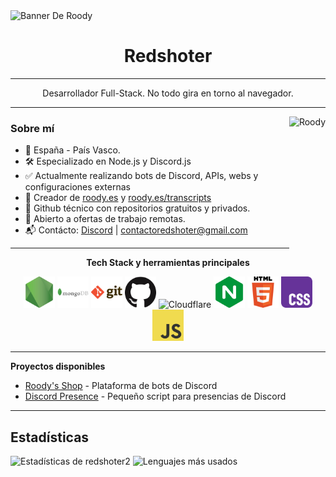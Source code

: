 <img src="http://roody.es/assets/images/roody_banner.webp" alt="Banner De Roody" width="1843" height="400" />
<h1 align="center">Redshoter</h1>

---

<p align="center">Desarrollador Full-Stack. No todo gira en torno al navegador.</p>

---

<img align="right" height="225px" alt="Roody" src="https://roody.es/assets/images/logo.png" />

### Sobre mí

- 🧠 España - País Vasco.
- 🛠️ Especializado en Node.js y Discord.js
- ✅ Actualmente realizando bots de Discord, APIs, webs y configuraciones externas
- 🚀 Creador de [roody.es](https://roody.es) y [roody.es/transcripts](https://roody.es/transcripts)
- 👮 Github técnico con repositorios gratuitos y privados.
- 🎯 Abierto a ofertas de trabajo remotas.
- 📬 Contácto: [Discord](https://discord.roody.es) | [contactoredshoter@gmail.com](mailto:contactoredshoter@gmail.com)



---

<p align="center"><b>Tech Stack y herramientas principales</b></p>
<p float="center" align-items="center" align="center">
<img src="https://raw.githubusercontent.com/github/explore/main/topics/nodejs/nodejs.png" alt="Node.JS" width="50" height="50">
<img src="https://raw.githubusercontent.com/github/explore/main/topics/mongodb/mongodb.png" alt="MongoDB" width="50" height="50">
<img src="https://raw.githubusercontent.com/github/explore/main/topics/git/git.png" alt="Git" width="50" height="50">
<img src="https://raw.githubusercontent.com/github/explore/main/topics/github/github.png" alt="GitHub" width="50" height="50">
<img src="https://camo.githubusercontent.com/93ea1ea059dbb5a1dbb2d1542ee2fe463e434baf24ec347d03458b3c19c983af/68747470733a2f2f63662d6173736574732e7777772e636c6f7564666c6172652e636f6d2f736c74336c633674657633372f36455973646b64664263487467506d67703359746b442f30623230336166666432303533393838323634623932353362313364653662332f6c6f676f2d7468756d626e61696c2e706e67" alt="Cloudflare" width="50" height="50">
<img src="https://raw.githubusercontent.com/github/explore/main/topics/nginx/nginx.png" alt="Nginx" width="50" height="50">
<img src="https://raw.githubusercontent.com/github/explore/main/topics/html/html.png" alt="HTML" width="50" height="50">
<img src="https://raw.githubusercontent.com/github/explore/main/topics/css/css.png" alt="CSS" width="50" height="50">
<img src="https://raw.githubusercontent.com/github/explore/main/topics/javascript/javascript.png" alt="JS" width="50" height="50">
</p>

---

**Proyectos disponibles**

- [Roody's Shop](https://discord.roody.es) - Plataforma de bots de Discord
- [Discord Presence](https://github.com/redshoter2/Discord-Presence) - Pequeño script para presencias de Discord

---

## Estadísticas

<p float="left">
  <img src="https://github-readme-stats.vercel.app/api?username=redshoter2&show_icons=true&include_all_commits=true&title_color=fff&icon_color=79ff97&text_color=efefef&bg_color=24292e" alt="Estadísticas de redshoter2" width="400" height="250" />
  <img src="https://github-readme-stats.vercel.app/api/top-langs/?username=redshoter2&layout=compact" alt="Lenguajes más usados" width="400" height="250" />
</p>
